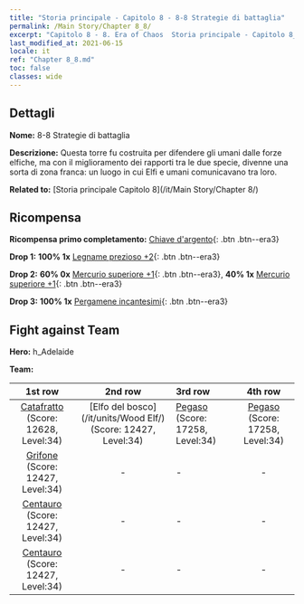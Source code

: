 ```yaml
---
title: "Storia principale - Capitolo 8 - 8-8 Strategie di battaglia"
permalink: /Main Story/Chapter 8_8/
excerpt: "Capitolo 8 - 8. Era of Chaos  Storia principale - Capitolo 8_8. 8-8 Strategie di battaglia"
last_modified_at: 2021-06-15
locale: it
ref: "Chapter 8_8.md"
toc: false
classes: wide
---
```


## Dettagli

 **Nome:** 8-8 Strategie di battaglia

 **Descrizione:** Questa torre fu costruita per difendere gli umani dalle forze elfiche, ma con il miglioramento dei rapporti tra le due specie, divenne una sorta di zona franca: un luogo in cui Elfi e umani comunicavano tra loro.

 **Related to:** [Storia principale Capitolo 8](/it/Main Story/Chapter 8/)

## Ricompensa

 **Ricompensa primo completamento:** [Chiave d'argento](/ItemsIT/con_693/){: .btn .btn--era3}

 **Drop 1:** **100% 1x** [Legname prezioso +2](/ItemsIT/mat_27/){: .btn .btn--era3}

 **Drop 2:** **60% 0x** [Mercurio superiore +1](/ItemsIT/mat_21/){: .btn .btn--era3}, **40% 1x** [Mercurio superiore +1](/ItemsIT/mat_21/){: .btn .btn--era3}

 **Drop 3:** **100% 1x** [Pergamene incantesimi](/ItemsIT/con_694/){: .btn .btn--era3}


## Fight against Team
 **Hero:** h_Adelaide

 **Team:**


  | 1st row | 2nd row | 3rd row | 4th row |
  |:----:|:----:|:----|:----:|
  | [Catafratto](/it/units/Cavalier/) (Score: 12628, Level:34)  | [Elfo del bosco](/it/units/Wood Elf/) (Score: 12427, Level:34)  | [Pegaso](/it/units/Pegasus/) (Score: 17258, Level:34)  | [Pegaso](/it/units/Pegasus/) (Score: 17258, Level:34)  |
  | [Grifone](/it/units/Griffin/) (Score: 12427, Level:34)  | - | - | - |
  | [Centauro](/it/units/Centaur/) (Score: 12427, Level:34)  | - | - | - |
  | [Centauro](/it/units/Centaur/) (Score: 12427, Level:34)  | - | - | - |


